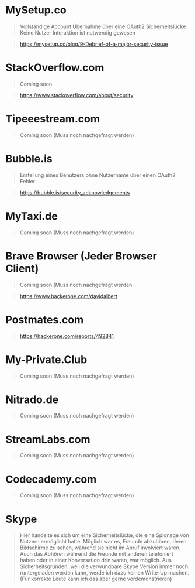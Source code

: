 # MySetup.co

> Vollständige Account Übernahme über eine OAuth2 Sicherheitslücke
> Keine Nutzer Interaktion ist notwendig gewesen


> https://mysetup.co/blog/9-Debrief-of-a-major-security-issue

# StackOverflow.com

> Coming soon

> https://www.stackoverflow.com/about/security

# Tipeeestream.com

> Coming soon (Muss noch nachgefragt werden)

# Bubble.is

> Erstellung eines Benutzers ohne Nutzername über einen OAuth2 Fehler

> https://bubble.is/security_acknowledgements

# MyTaxi.de

> Coming soon (Muss noch nachgefragt werden)

# Brave Browser (Jeder Browser Client)

> Coming soon (Muss noch nachgefragt werden

> https://www.hackerone.com/davidalbert

# Postmates.com

> https://hackerone.com/reports/492841

# My-Private.Club

> Coming soon (Muss noch nachgefragt werden)

# Nitrado.de

> Coming soon (Muss noch nachgefragt werden)

# StreamLabs.com

> Coming soon (Muss noch nachgefragt werden)

# Codecademy.com

> Coming soon (Muss noch nachgefragt werden)

# Skype

> Hier handelte es sich um eine Sicherheitslücke, die eine Spionage von Nutzern ermöglicht hatte.
> Möglich war es, Freunde abzuhören, deren Bildschirme zu sehen, während sie nicht im Anruf involviert waren.
> Auch das Abhören während die Freunde mit anderen telefoniert haben oder in einer Konversation drin waren, war möglich.
> Aus Sicherheitsgründen, weil die verwundbare Skype Version immer noch runtergeladen werden kann, werde ich dazu keinen Write-Up machen. (Für korrekte Leute kann ich das aber gerne vordemonstrieren)

